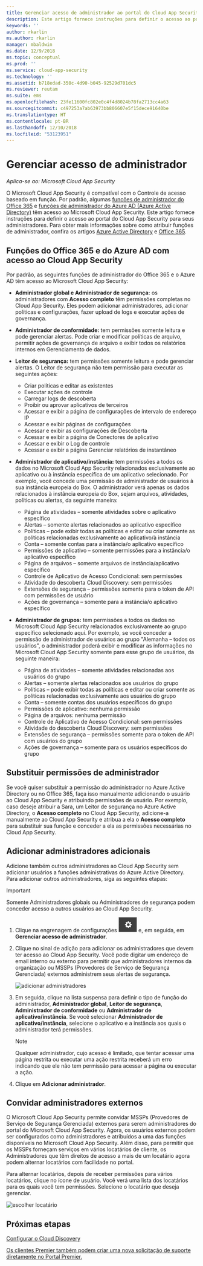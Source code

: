 ```yaml
---
title: Gerenciar acesso de administrador ao portal do Cloud App Security | Microsoft Docs
description: Este artigo fornece instruções para definir o acesso ao portal do Cloud App Security para seus administradores.
keywords: ''
author: rkarlin
ms.author: rkarlin
manager: mbaldwin
ms.date: 12/9/2018
ms.topic: conceptual
ms.prod: ''
ms.service: cloud-app-security
ms.technology: ''
ms.assetid: b718edad-350c-4d90-b045-92529d701dc5
ms.reviewer: reutam
ms.suite: ems
ms.openlocfilehash: 23fe11600fc802e0c4f4d8024b78fa2713cc4a63
ms.sourcegitcommit: c497253a7ab63973bb806607e5f15dece91640be
ms.translationtype: HT
ms.contentlocale: pt-BR
ms.lasthandoff: 12/10/2018
ms.locfileid: "53123951"
---
```

# <a name="manage-admin-access"></a>Gerenciar acesso de administrador

*Aplica-se ao: Microsoft Cloud App Security*

O Microsoft Cloud App Security é compatível com o Controle de acesso baseado em função. Por padrão, algumas [funções de administrador do Office 365](https://docs.microsoft.com/office365/admin/add-users/about-admin-roles) e [funções de administrador do Azure AD (Azure Active Directory)](https://docs.microsoft.com/azure/active-directory/users-groups-roles/directory-assign-admin-roles) têm acesso ao Microsoft Cloud App Security. Este artigo fornece instruções para definir o acesso ao portal do Cloud App Security para seus administradores. Para obter mais informações sobre como atribuir funções de administrador, confira os artigos [Azure Active Directory](https://docs.microsoft.com/azure/active-directory/active-directory-assign-admin-roles) e [Office 365](https://docs.microsoft.com/office365/admin/add-users/assign-admin-roles).

## <a name="office-365-and-azure-ad-roles-with-access-to-cloud-app-security"></a>Funções do Office 365 e do Azure AD com acesso ao Cloud App Security

Por padrão, as seguintes funções de administrador do Office 365 e o Azure AD têm acesso ao Microsoft Cloud App Security:

- **Administrador global e Administrador de segurança:** os administradores com **Acesso completo** têm permissões completas no Cloud App Security. Eles podem adicionar administradores, adicionar políticas e configurações, fazer upload de logs e executar ações de governança.

- **Administrador de conformidade:** tem permissões somente leitura e pode gerenciar alertas. Pode criar e modificar políticas de arquivo, permitir ações de governança de arquivo e exibir todos os relatórios internos em Gerenciamento de dados. 

- **Leitor de segurança:** tem permissões somente leitura e pode gerenciar alertas. O Leitor de segurança não tem permissão para executar as seguintes ações:

  - Criar políticas e editar as existentes 
  - Executar ações de controle 
  - Carregar logs de descoberta
  - Proibir ou aprovar aplicativos de terceiros
  - Acessar e exibir a página de configurações de intervalo de endereço IP
  - Acessar e exibir páginas de configurações 
  - Acessar e exibir as configurações de Descoberta 
  - Acessar e exibir a página de Conectores de aplicativo
  - Acessar e exibir o Log de controle 
  - Acessar e exibir a página Gerenciar relatórios de instantâneo 

- **Administrador de aplicativo/instância:** tem permissões a todos os dados no Microsoft Cloud App Security relacionados exclusivamente ao aplicativo ou à instância específica de um aplicativo selecionado. Por exemplo, você concede uma permissão de administrador de usuários à sua instância europeia do Box. O administrador verá apenas os dados relacionados à instância europeia do Box, sejam arquivos, atividades, políticas ou alertas, da seguinte maneira:

  - Página de atividades – somente atividades sobre o aplicativo específico
  - Alertas – somente alertas relacionados ao aplicativo específico
  - Políticas – pode exibir todas as políticas e editar ou criar somente as políticas relacionadas exclusivamente ao aplicativo/à instância
  - Conta – somente contas para a instância/o aplicativo específico
  - Permissões de aplicativo – somente permissões para a instância/o aplicativo específico
  - Página de arquivos – somente arquivos de instância/aplicativo específico
  - Controle de Aplicativo de Acesso Condicional: sem permissões
  - Atividade do descoberta Cloud Discovery: sem permissões
  - Extensões de segurança – permissões somente para o token de API com permissões de usuário
  - Ações de governança – somente para a instância/o aplicativo específico 

- **Administrador de grupos:** tem permissões a todos os dados no Microsoft Cloud App Security relacionados exclusivamente ao grupo específico selecionado aqui. Por exemplo, se você conceder a permissão de administrador de usuários ao grupo "Alemanha – todos os usuários", o administrador poderá exibir e modificar as informações no Microsoft Cloud App Security somente para esse grupo de usuários, da seguinte maneira:

  - Página de atividades – somente atividades relacionadas aos usuários do grupo
  - Alertas – somente alertas relacionados aos usuários do grupo
  - Políticas – pode exibir todas as políticas e editar ou criar somente as políticas relacionadas exclusivamente aos usuários do grupo
  - Conta – somente contas dos usuários específicos do grupo
  - Permissões de aplicativo: nenhuma permissão
  - Página de arquivos: nenhuma permissão
  - Controle de Aplicativo de Acesso Condicional: sem permissões
  - Atividade do descoberta Cloud Discovery: sem permissões
  - Extensões de segurança – permissões somente para o token de API com usuários do grupo
  - Ações de governança – somente para os usuários específicos do grupo


## <a name="override-admin-permissions"></a>Substituir permissões de administrador

Se você quiser substituir a permissão do administrador no Azure Active Directory ou no Office 365, faça isso manualmente adicionando o usuário ao Cloud App Security e atribuindo permissões de usuário.
Por exemplo, caso deseje atribuir a Sara, um Leitor de segurança no Azure Active Directory, o **Acesso completo** no Cloud App Security, adicione-a manualmente ao Cloud App Security e atribua a ela o **Acesso completo** para substituir sua função e conceder a ela as permissões necessárias no Cloud App Security. 

## <a name="add-additional-admins"></a>Adicionar administradores adicionais

Adicione também outros administradores ao Cloud App Security sem adicionar usuários a funções administrativas do Azure Active Directory. Para adicionar outros administradores, siga as seguintes etapas:

   >[!IMPORTANT]
   > Somente Administradores globais ou Administradores de segurança podem conceder acesso a outros usuários ao Cloud App Security.


1. Clique na engrenagem de configurações ![ícone de configurações](./media/settings-icon.png "ícone de configurações") e, em seguida, em **Gerenciar acesso de administrador**. 

2. Clique no sinal de adição para adicionar os administradores que devem ter acesso ao Cloud App Security. Você pode digitar um endereço de email interno ou externo para permitir que administradores internos da organização ou MSSPs (Provedores de Serviço de Segurança Gerenciada) externos administrem seus alertas de segurança.
  
   ![adicionar administradores](./media/add-admin.png)

3. Em seguida, clique na lista suspensa para definir o tipo de função do administrador, **Administrador global**, **Leitor de segurança**, **Administrador de conformidade** ou **Administrador de aplicativo/instância**. Se você selecionar **Administrador de aplicativo/instância**, selecione o aplicativo e a instância aos quais o administrador terá permissões.

     >[!NOTE]
      >Qualquer administrador, cujo acesso é limitado, que tentar acessar uma página restrita ou executar uma ação restrita receberá um erro indicando que ele não tem permissão para acessar a página ou executar a ação.

4. Clique em **Adicionar administrador**.  

## <a name="invite-external-admins"></a>Convidar administradores externos

O Microsoft Cloud App Security permite convidar MSSPs (Provedores de Serviço de Segurança Gerenciada) externos para serem administradores do portal do Microsoft Cloud App Security. Agora, os usuários externos podem ser configurados como administradores e atribuídos a uma das funções disponíveis no Microsoft Cloud App Security. Além disso, para permitir que os MSSPs forneçam serviços em vários locatários de cliente, os Administradores que têm direitos de acesso a mais de um locatário agora podem alternar locatários com facilidade no portal. 

Para alternar locatários, depois de receber permissões para vários locatários, clique no ícone de usuário. Você verá uma lista dos locatários para os quais você tem permissões. Selecione o locatário que deseja gerenciar.

![escolher locatário](./media/choose-tenant.png "escolher locatário")

## <a name="next-steps"></a>Próximas etapas  
[Configurar o Cloud Discovery](set-up-cloud-discovery.md)   

[Os clientes Premier também podem criar uma nova solicitação de suporte diretamente no Portal Premier.](https://premier.microsoft.com/)  
  
  
